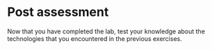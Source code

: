 # Post assessment

Now that you have completed the lab, test your knowledge about the technologies that you encountered in the previous exercises.
